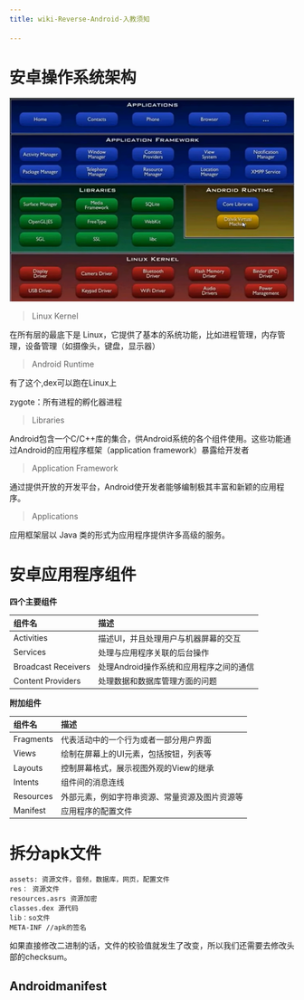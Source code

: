 ```yaml
---
title: wiki-Reverse-Android-入教须知

---
```


# 安卓操作系统架构



<img src="./img/image-20240615110818116.png" alt="image-20240615110818116" style="zoom: 80%;" />



> Linux Kernel

在所有层的最底下是 Linux，它提供了基本的系统功能，比如进程管理，内存管理，设备管理（如摄像头，键盘，显示器）



> Android Runtime

有了这个,dex可以跑在Linux上

zygote：所有进程的孵化器进程



> Libraries

Android包含一个C/C++库的集合，供Android系统的各个组件使用。这些功能通过Android的应用程序框架（application framework）暴露给开发者



> Application Framework

通过提供开放的开发平台，Android使开发者能够编制极其丰富和新颖的应用程序。



> Applications

应用框架层以 Java 类的形式为应用程序提供许多高级的服务。

# 安卓应用程序组件



**四个主要组件**

| 组件名              | 描述                                    |
| :------------------ | :-------------------------------------- |
| Activities          | 描述UI，并且处理用户与机器屏幕的交互    |
| Services            | 处理与应用程序关联的后台操作            |
| Broadcast Receivers | 处理Android操作系统和应用程序之间的通信 |
| Content Providers   | 处理数据和数据库管理方面的问题          |



**附加组件**



| 组件名    | 描述                                           |
| :-------- | :--------------------------------------------- |
| Fragments | 代表活动中的一个行为或者一部分用户界面         |
| Views     | 绘制在屏幕上的UI元素，包括按钮，列表等         |
| Layouts   | 控制屏幕格式，展示视图外观的View的继承         |
| Intents   | 组件间的消息连线                               |
| Resources | 外部元素，例如字符串资源、常量资源及图片资源等 |
| Manifest  | 应用程序的配置文件                             |

 

# 拆分apk文件



```
assets: 资源文件，音频，数据库，网页，配置文件
res： 资源文件
resources.asrs 资源加密
classes.dex 源代码
lib：so文件
META-INF //apk的签名
```

如果直接修改二进制的话，文件的校验值就发生了改变，所以我们还需要去修改头部的checksum。



## Androidmanifest



